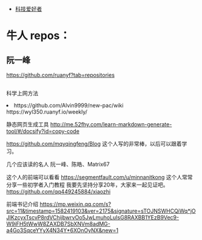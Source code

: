 
- [科技爱好者](https://www.yuque.com/ruanyf/weekly)

# 牛人 repos：
## 阮一峰
https://github.com/ruanyf?tab=repositories
## 

科学上网方法
<li> https://github.com/Alvin9999/new-pac/wiki
https://wyl350.ruanyf.io/weekly/


静态网页生成工具
http://me.52fhy.com/learn-markdown-generate-tool/#/docsify?id=copy-code



https://github.com/mqyqingfeng/Blog
这个人写的非常棒，以后可以跟着学习。


几个应该读的名人
阮一峰、陈皓、Matrix67




这个人的前端可以看看
https://segmentfault.com/u/minnanitkong
这个人常常分享一些初学者入门教程  我要先坚持分享20年，大家来一起见证吧。
https://github.com/qq449245884/xiaozhi



前端书记介绍
https://mp.weixin.qq.com/s?src=11&timestamp=1582419103&ver=2175&signature=sTOJNSWHCQiWq*jOJIKzcyxTscvP8rdVChijbwrvOo5JwLmuhoLuIsG8RAXBB1YEzB9Vec9-W9iFH5tWwW8ZAXDB7SbXNVm8adMG-a4Go3SqceYYyX4N34Y*6XOnOyNX&new=1

